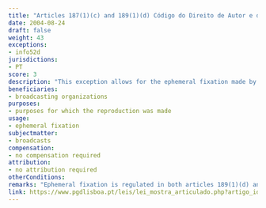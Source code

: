 ```yaml
---
title: "Articles 187(1)(c) and 189(1)(d) Código do Direito de Autor e dos Direitos Conexos"
date: 2004-08-24
draft: false
weight: 43
exceptions:
- info52d
jurisdictions:
- PT
score: 3
description: "This exception allows for the ephemeral fixation made by a broadcasting organization (art. 189). The law also clarifies that the ephemeral fixation is allowed when the reproduction aims at purposes for which the reproduction was made (art. 187)." 
beneficiaries:
- broadcasting organizations
purposes: 
- purposes for which the reproduction was made
usage:
- ephemeral fixation
subjectmatter:
- broadcasts
compensation:
- no compensation required
attribution: 
- no attribution required
otherConditions: 
remarks: "Ephemeral fixation is regulated in both articles 189(1)(d) and 187(1)(c) of the Law, and the scope of the two provisions is almost entirely overlapping. This is due to the fact that they are both legacy provision that have not been changed since 1985 and 1997."
link: https://www.pgdlisboa.pt/leis/lei_mostra_articulado.php?artigo_id=484A0075&nid=484&tabela=leis&pagina=1&ficha=1&so_miolo=&nversao=#artigo
---
```


